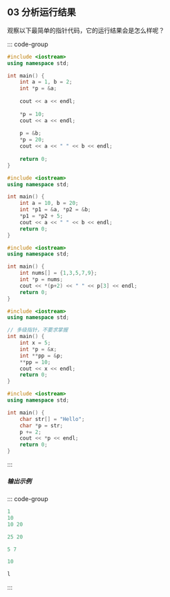 ## 03 分析运行结果

观察以下最简单的指针代码，它的运行结果会是怎么样呢？

::: code-group

```cpp [代码1]
#include <iostream>
using namespace std;

int main() {
    int a = 1, b = 2;
    int *p = &a;
    
    cout << a << endl;
    
    *p = 10;
    cout << a << endl; 
    
    p = &b;
    *p = 20;
    cout << a << " " << b << endl;
    
    return 0;
}
```

```cpp [代码2]
#include <iostream>
using namespace std;

int main() {
    int a = 10, b = 20;
    int *p1 = &a, *p2 = &b;
    *p1 = *p2 + 5;
    cout << a << " " << b << endl;
    return 0;
}
```

```cpp [代码3]
#include <iostream>
using namespace std;

int main() {
    int nums[] = {1,3,5,7,9};
    int *p = nums;
    cout << *(p+2) << " " << p[3] << endl;
    return 0;
}
```

```cpp [代码4]
#include <iostream>
using namespace std;

// 多级指针，不要求掌握
int main() {
    int x = 5;
    int *p = &x;
    int **pp = &p;
    **pp = 10;
    cout << x << endl;
    return 0;
}
```

```cpp [代码5]
#include <iostream>
using namespace std;

int main() {
    char str[] = "Hello";
    char *p = str;
    p += 2;
    cout << *p << endl;
    return 0;
}
```

:::

##### 输出示例
<PasswordProtected>

::: code-group

```powershell [结果1]
1
10
10 20
```

```powershell [结果2]
25 20
```

```powershell [结果3]
5 7
```

```powershell [结果4]
10
```

```powershell [结果5]
l
```

:::

</PasswordProtected>